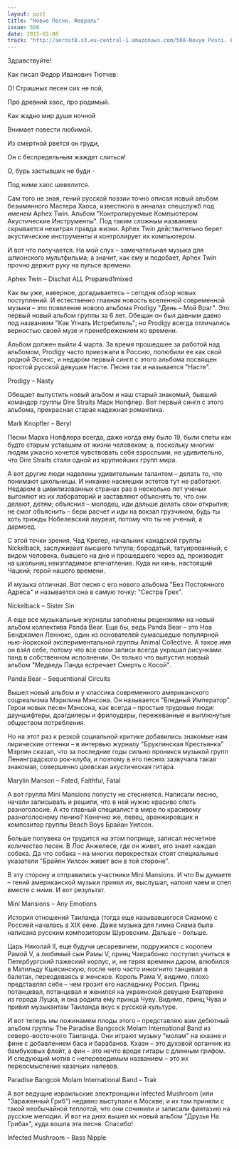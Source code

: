 ```yaml
---
layout: post
title: "Новые Песни. Февраль"
issue: 508
date: 2015-02-08
track: "http://aerost8.s3.eu-central-1.amazonaws.com/508-Novye Pesni. Fevral'.mp3"
---
```


Здравствуйте!

Как писал Федор Иванович Тютчев:

О! Страшных песен сих не пой,

Про древний хаос, про родимый.

Как жадно мир души ночной

Внимает повести любимой.

Из смертной рвется он груди,

Он с беспредельным жаждет слиться!

О, бурь застывших не буди -

Под ними хаос шевелится.

Сам того не зная, гений русской поэзии точно описал новый альбом безымянного Мастера Хаоса, известного в анналах спецслужб под именем Aphex Twin. Альбом "Контролируемые Компьютером Акустические Инструменты". Под таким сложным названием скрывается нехитрая правда жизни. Aphex Twin действительно берет акустические инструменты и контролирует их компьютером.

И вот что получается. На мой слух – замечательная музыка для шпионского мультфильма; а значит, как ему и подобает, Aphex Twin прочно держит руку на пульсе времени.

Aphex Twin – Dischat ALL Prepared1mixed

Как вы уже, наверное, догадываетесь – сегодня обзор новых поступлений. И естественно главная новость вселенной современной музыки – это появление нового альбома Prodigy "День – Мой Враг". Это первый новый альбом группы за 6 лет. Обещан он был давным давно под названием "Как Угнать Истребитель"; но Prodigy всегда отличались верностью своей музе и пренебрежением ко времени.

Альбом должен выйти 4 марта. За время прошедшее за работой над альбомом, Prodigy часто приезжали в Россию, полюбили ее как свой родной Эссекс, и недаром первый сингл с этого альбома посвящен простой русской девушке Насте. Песня так и называется "Насте".

Prodigy – Nasty

Обещает выпустить новый альбом и наш старый знакомый, бывший командор группы Dire Straits Марк Нопфлер. Вот первый сингл с этого альбома, прекрасная старая надежная романтика.

Mark Knopfler – Beryl

Песни Марка Нопфлера всегда, даже когда ему было 19, были спеты как будто старым уставшим от жизни человеком; а, поскольку многим людям ужасно хочется чувствовать себя взрослыми, не удивительно, что Dire Straits стали одной из крупнейших групп мира.

А вот другие люди наделены удивительным талантом – делать то, что понимают школьницы. И никакие насмешки эстетов тут не работают. Недаром в цивилизованных странах раз в несколько лет ученых выгоняют из их лабораторий и заставляют объяснять то, что они делают, детям; объяснил – молодец, иди дальше делать свои открытия; не смог объяснить – бери расчет и иди на вокзал грузчиком, будь ты хоть трижды Нобелевский лауреат, потому что ты не ученый, а дармоед.

С этой точки зрения, Чад Крегер, начальник канадской группы Nickelback, заслуживает высшего титула; бородатый, татуированный, с видом человека, бывшего на дне и прошедшего через ад, производит на школьниц неизгладимое впечатление. Куда ни кинь, настоящий Чацкий; герой нашего времени.

И музыка отличная. Вот песня с его нового альбома "Без Постоянного Адреса" и называется она в самую точку: "Сестра Грех".

Nickelback – Sister Sin

А еще все музыкальные журналы заполнены рецензиями на новый альбом коллектива Panda Bear. Еще бы, ведь Panda Bear – это Ноа Бенджамен Леннокс, один из основателей сумасшедше популярной нью-йоркской экспериментальной группы Animal Collective. А такое имя он взял себе, потому что все свои записи всегда украшал рисунками панд в собственном исполнении. Он только что выпустил новвый альбом "Медведь Панда встречает Смерть с Косой".

Panda Bear – Sequentional Circuits

Вышел новый альбом и у классика современного американского соцреализма Мэрилина Мэнсона. Он называется "Бледный Император". Герои новых песен Мэнсона, как всегда – простые трудовые люди: дауншифтеры, драгдилеры и фрилоудеры, пережеванные и выплюнутые обществом потребления.

Но на этот раз к резкой социальной критике добавились знакомые нам лирические оттенки – в интервью журналу "Бруклинская Крестьянка" Мэрлин сказал, что за последние годы сильно проникся музыкой групп Ленинградского рок-клуба, и поэтому в его песнях зазвучала такая знакомая, совершенно цоевская акустическая гитара.

Marylin Manson – Fated, Faithful, Fatal

А вот группа Mini Mansions попусту не стесняется. Написали песню, начали записывать и решили, что в ней нужно красиво спеть разноголосие. А кто главный специалист в мире по красивому разноголосному пению? Конечно же, певец, аранжировщик и композитор группы Beach Boys Брайан Уилсон.

Больше полувека он трудится на этом поприще, записал несчетное количество песен. В Лос Анжелесе, где он живет, его знает каждая собака. Да что собака – на многих перекрестках стоят специальные указатели "Брайян Уилсон живет вон в той стороне".

В эту сторону и отправились участники Mini Mansions. И что Вы думаете – гений американской музыки принял их, выслушал, напоил чаем и спел вместе с ними. И вот результат.

Mini Mansions – Any Emotions

История отношений Таиланда (тогда еще называвшегося Сиамом) с Россией началась в XIX веке. Даже музыка для гимна Сиама была написана русским композитором Шуровским. Дальше – больше.

Царь Николай II, еще будучи цесаревичем, подружился с королем Рамой V, а любимый сын Рамы V, принц Чакрабонкс поступил учиться в Петербургский пажеский корпус, и, не теряя времени даром, влюбился в Матильду Кшесинскую, после чего часто инкогнито танцевал в балетах, переодеваясь в женское. Король Рама V, видимо, плохо представлял себе – чем грозит его наследнику Россия. Принц потанцевал, потанцевал и женился на украинской девушке Екатерине из города Луцка, и она родила ему принца Чуву. Видимо, принц Чува и привил музыкантам Таиланда вкус к русской культуре.

И вот теперь мы пожинамем плоды этого – представляю вам дебютный альбом группы The Paradise Bangcock Molam International Band из северо-восточного Таиланда. Они играют музыку "молам" на кхаэне и фине с добавлением баса и барабанов. Кхаэн – это духовой органчик из бамбуковых флейт, а фин – это нечто вроде гитары с длинным грифом. И следующий мотив с непереводимым названием – это их переосмысление казачьих напевов.

Paradise Bangcok Molam International Band – Trak

А вот ведущие израильские электронщики Infected Mushroom (или "Зараженный Гриб") недавно выступали в Москве; и их там приняли с такой необычайной теплотой, что они сочинили и записали фантазию на русские мелодии. И вот на днях вышел их новый альбом "Друзья На Грибах", куда вошла эта песня. Спасибо!

Infected Mushroom – Bass Nipple
